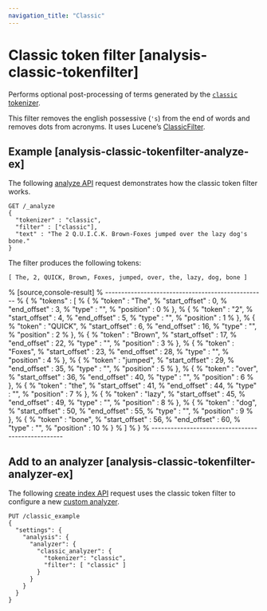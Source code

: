 ```yaml
---
navigation_title: "Classic"
---
```


# Classic token filter [analysis-classic-tokenfilter]


Performs optional post-processing of terms generated by the [`classic` tokenizer](analysis-classic-tokenizer.md).

This filter removes the english possessive (`'s`) from the end of words and removes dots from acronyms. It uses Lucene’s [ClassicFilter](https://lucene.apache.org/core/10_1_0/analysis/common/org/apache/lucene/analysis/standard/ClassicFilter.md).

## Example [analysis-classic-tokenfilter-analyze-ex]

The following [analyze API](indices-analyze.md) request demonstrates how the classic token filter works.

```console
GET /_analyze
{
  "tokenizer" : "classic",
  "filter" : ["classic"],
  "text" : "The 2 Q.U.I.C.K. Brown-Foxes jumped over the lazy dog's bone."
}
```

The filter produces the following tokens:

```text
[ The, 2, QUICK, Brown, Foxes, jumped, over, the, lazy, dog, bone ]
```

% [source,console-result]
% --------------------------------------------------
% {
%   "tokens" : [
%     {
%       "token" : "The",
%       "start_offset" : 0,
%       "end_offset" : 3,
%       "type" : "<ALPHANUM>",
%       "position" : 0
%     },
%     {
%       "token" : "2",
%       "start_offset" : 4,
%       "end_offset" : 5,
%       "type" : "<ALPHANUM>",
%       "position" : 1
%     },
%     {
%       "token" : "QUICK",
%       "start_offset" : 6,
%       "end_offset" : 16,
%       "type" : "<ACRONYM>",
%       "position" : 2
%     },
%     {
%       "token" : "Brown",
%       "start_offset" : 17,
%       "end_offset" : 22,
%       "type" : "<ALPHANUM>",
%       "position" : 3
%     },
%     {
%       "token" : "Foxes",
%       "start_offset" : 23,
%       "end_offset" : 28,
%       "type" : "<ALPHANUM>",
%       "position" : 4
%     },
%     {
%       "token" : "jumped",
%       "start_offset" : 29,
%       "end_offset" : 35,
%       "type" : "<ALPHANUM>",
%       "position" : 5
%     },
%     {
%       "token" : "over",
%       "start_offset" : 36,
%       "end_offset" : 40,
%       "type" : "<ALPHANUM>",
%       "position" : 6
%     },
%     {
%       "token" : "the",
%       "start_offset" : 41,
%       "end_offset" : 44,
%       "type" : "<ALPHANUM>",
%       "position" : 7
%     },
%     {
%       "token" : "lazy",
%       "start_offset" : 45,
%       "end_offset" : 49,
%       "type" : "<ALPHANUM>",
%       "position" : 8
%     },
%     {
%       "token" : "dog",
%       "start_offset" : 50,
%       "end_offset" : 55,
%       "type" : "<APOSTROPHE>",
%       "position" : 9
%     },
%     {
%       "token" : "bone",
%       "start_offset" : 56,
%       "end_offset" : 60,
%       "type" : "<ALPHANUM>",
%       "position" : 10
%     }
%   ]
% }
% --------------------------------------------------


## Add to an analyzer [analysis-classic-tokenfilter-analyzer-ex]

The following [create index API](indices-create-index.md) request uses the classic token filter to configure a new [custom analyzer](analysis-custom-analyzer.md).

```console
PUT /classic_example
{
  "settings": {
    "analysis": {
      "analyzer": {
        "classic_analyzer": {
          "tokenizer": "classic",
          "filter": [ "classic" ]
        }
      }
    }
  }
}
```


